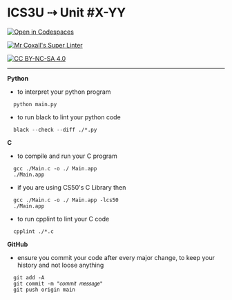 # ICS3U ⇢ Unit #X-YY

[![Open in Codespaces](https://classroom.github.com/assets/launch-codespace-2972f46106e565e64193e422d61a12cf1da4916b45550586e14ef0a7c637dd04.svg)](https://classroom.github.com/open-in-codespaces?assignment_repo_id=18375534)

[![Mr Coxall's Super Linter](https://github.com/SMT-CS/unit-2-01-nath-345/workflows/Mr%20Coxall's%20Super%20Linter/badge.svg)](https://github.com/SMT-CS/unit-2-01-nath-345/actions)

[![CC BY-NC-SA 4.0](https://img.shields.io/badge/License-CC%20BY--NC--SA%204.0-blue.svg)](./LICENSE)

---

**Python**
- to interpret your python program
```console
  python main.py
```
- to run black to lint your python code
```console
  black --check --diff ./*.py
```

**C**
- to compile and run your C program
```console
  gcc ./Main.c -o ./ Main.app
  ./Main.app
```
- if you are using CS50's C Library then
```console
  gcc ./Main.c -o ./ Main.app -lcs50
  ./Main.app
```
- to run cpplint to lint your C code
```console
  cpplint ./*.c
```

**GitHub**
- ensure you commit your code after every major change, to keep your history and not loose anything
```console
  git add -A
  git commit -m "𝑐𝑜𝑚𝑚𝑖𝑡 𝑚𝑒𝑠𝑠𝑎𝑔𝑒"
  git push origin main
```
